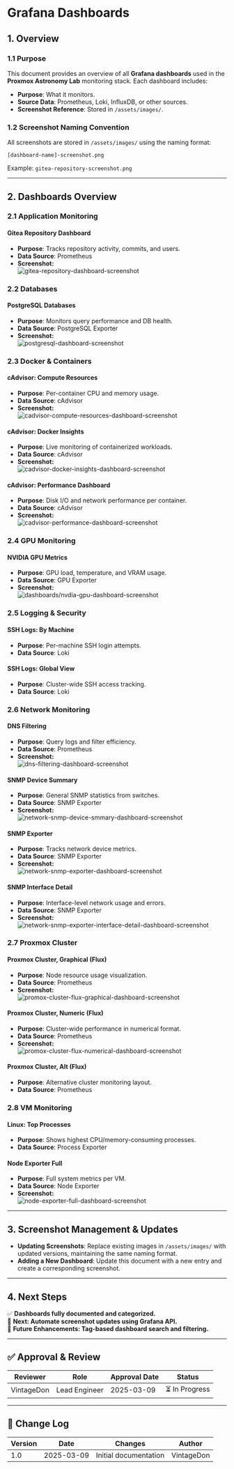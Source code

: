 <!-- ---
title: "Grafana Dashboards - Proxmox Astronomy Lab"
description: "Documentation for Grafana dashboards, including their purpose, sources, and associated screenshots."
author: "VintageDon"
tags: ["grafana", "monitoring", "dashboards", "visualization"]
category: "Services"
kb_type: "Dashboard Reference Document"
version: "1.0"
status: "Draft"
last_updated: "2025-03-09"
---
 -->

# **Grafana Dashboards**

## **1. Overview**

### **1.1 Purpose**

This document provides an overview of all **Grafana dashboards** used in the **Proxmox Astronomy Lab** monitoring stack. Each dashboard includes:

- **Purpose**: What it monitors.
- **Source Data**: Prometheus, Loki, InfluxDB, or other sources.
- **Screenshot Reference**: Stored in `/assets/images/`.

### **1.2 Screenshot Naming Convention**

All screenshots are stored in `/assets/images/` using the naming format:

```
[dashboard-name]-screenshot.png
```

Example: `gitea-repository-screenshot.png`

---

## **2. Dashboards Overview**

### **2.1 Application Monitoring**

#### **Gitea Repository Dashboard**

- **Purpose**: Tracks repository activity, commits, and users.
- **Data Source**: Prometheus
- **Screenshot:**  
  ![gitea-repository-dashboard-screenshot](/assets/images/dashboards/gitea-repository-dashboard-screenshot.png)

### **2.2 Databases**

#### **PostgreSQL Databases**

- **Purpose**: Monitors query performance and DB health.
- **Data Source**: PostgreSQL Exporter
- **Screenshot:**  
  ![postgresql-dashboard-screenshot](/assets/images/dashboards/postgresql-dashboard-screenshot.png)

### **2.3 Docker & Containers**

#### **cAdvisor: Compute Resources**

- **Purpose**: Per-container CPU and memory usage.
- **Data Source**: cAdvisor
- **Screenshot:**  
  ![cadvisor-compute-resources-dashboard-screenshot](/assets/images/dashboards/cadvisor-compute-resources-dashboard-screenshot.png)

#### **cAdvisor: Docker Insights**

- **Purpose**: Live monitoring of containerized workloads.
- **Data Source**: cAdvisor
- **Screenshot:**  
  ![cadvisor-docker-insights-dashboard-screenshot](/assets/images/dashboards/cadvisor-docker-insights-dashboard-screenshot.png)

#### **cAdvisor: Performance Dashboard**

- **Purpose**: Disk I/O and network performance per container.
- **Data Source**: cAdvisor
- **Screenshot:**  
  ![cadvisor-performance-dashboard-screenshot](/assets/images/dashboards/cadvisor-performance-dashboard-screenshot.png)

### **2.4 GPU Monitoring**

#### **NVIDIA GPU Metrics**

- **Purpose**: GPU load, temperature, and VRAM usage.
- **Data Source**: GPU Exporter
- **Screenshot:**  
  ![dashboards/nvdia-gpu-dashboard-screenshot](/assets/images/dashboards/nvdia-gpu-dashboard-screenshot.png)

### **2.5 Logging & Security**

#### **SSH Logs: By Machine**

- **Purpose**: Per-machine SSH login attempts.
- **Data Source**: Loki

#### **SSH Logs: Global View**

- **Purpose**: Cluster-wide SSH access tracking.
- **Data Source**: Loki

### **2.6 Network Monitoring**

#### **DNS Filtering**

- **Purpose**: Query logs and filter efficiency.
- **Data Source**: Prometheus
- **Screenshot:**  
  ![dns-filtering-dashboard-screenshot](/assets/images/dashboards/dns-filtering-dashboard-screenshot.png)

#### **SNMP Device Summary**

- **Purpose**: General SNMP statistics from switches.
- **Data Source**: SNMP Exporter
- **Screenshot:**  
  ![network-snmp-device-smmary-dashboard-screenshot](/assets/images/dashboards/network-snmp-device-smmary-dashboard-screenshot.png)

#### **SNMP Exporter**

- **Purpose**: Tracks network device metrics.
- **Data Source**: SNMP Exporter
- **Screenshot:**  
  ![network-snmp-exporter-dashboard-screenshot](/assets/images/dashboards/network-snmp-exporter-dashboard-screenshot.png)

#### **SNMP Interface Detail**

- **Purpose**: Interface-level network usage and errors.
- **Data Source**: SNMP Exporter
- **Screenshot:**  
  ![network-snmp-exporter-interface-detail-dashboard-screenshot](/assets/images/dashboards/network-snmp-exporter-interface-detail-dashboard-screenshot.png)

### **2.7 Proxmox Cluster**

#### **Proxmox Cluster, Graphical (Flux)**

- **Purpose**: Node resource usage visualization.
- **Data Source**: Prometheus
- **Screenshot:**  
  ![promox-cluster-flux-graphical-dashboard-screenshot](/assets/images/dashboards/promox-cluster-flux-graphical-dashboard-screenshot.png)

#### **Proxmox Cluster, Numeric (Flux)**

- **Purpose**: Cluster-wide performance in numerical format.
- **Data Source**: Prometheus
- **Screenshot:**  
  ![promox-cluster-flux-numerical-dashboard-screenshot](/assets/images/dashboards/promox-cluster-flux-numerical-dashboard-screenshot.png)

#### **Proxmox Cluster, Alt (Flux)**

- **Purpose**: Alternative cluster monitoring layout.
- **Data Source**: Prometheus

### **2.8 VM Monitoring**

#### **Linux: Top Processes**

- **Purpose**: Shows highest CPU/memory-consuming processes.
- **Data Source**: Process Exporter

#### **Node Exporter Full**

- **Purpose**: Full system metrics per VM.
- **Data Source**: Node Exporter
- **Screenshot:**  
  ![node-exporter-full-dashboard-screenshot](/assets/images/dashboards/node-exporter-full-dashboard-screenshot.png)

---

## **3. Screenshot Management & Updates**

- **Updating Screenshots**: Replace existing images in `/assets/images/` with updated versions, maintaining the same naming format.
- **Adding a New Dashboard**: Update this document with a new entry and create a corresponding screenshot.

---

## **4. Next Steps**

✅ **Dashboards fully documented and categorized.**  
📌 **Next: Automate screenshot updates using Grafana API.**  
📌 **Future Enhancements: Tag-based dashboard search and filtering.**  

---

## **✅ Approval & Review**

| **Reviewer** | **Role** | **Approval Date** | **Status** |
|-------------|---------|------------------|------------|
| VintageDon | Lead Engineer | 2025-03-09 | ⏳ In Progress |

---

## **📜 Change Log**

| **Version** | **Date** | **Changes** | **Author** |
|------------|---------|-------------|------------|
| 1.0 | 2025-03-09 | Initial documentation | VintageDon |

